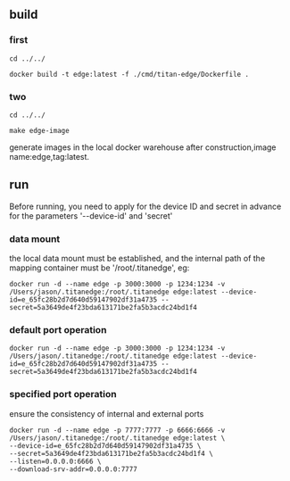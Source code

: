 ## build

### first
```shell
cd ../../

docker build -t edge:latest -f ./cmd/titan-edge/Dockerfile .
```

### two
```shell
cd ../../

make edge-image
```

generate images in the local docker warehouse after construction,image name:edge,tag:latest.


## run

Before running, you need to apply for the device ID and secret in advance for the parameters '--device-id' and 'secret'

### data mount
the local data mount must be established, and the internal path of the mapping container must be '/root/.titanedge', eg:
```shell
docker run -d --name edge -p 3000:3000 -p 1234:1234 -v /Users/jason/.titanedge:/root/.titanedge edge:latest --device-id=e_65fc28b2d7d640d59147902df31a4735 --secret=5a3649de4f23bda613171be2fa5b3acdc24bd1f4
```

### default port operation

```shell
docker run -d --name edge -p 3000:3000 -p 1234:1234 -v /Users/jason/.titanedge:/root/.titanedge edge:latest --device-id=e_65fc28b2d7d640d59147902df31a4735 --secret=5a3649de4f23bda613171be2fa5b3acdc24bd1f4
```

### specified port operation
ensure the consistency of internal and external ports
```shell
docker run -d --name edge -p 7777:7777 -p 6666:6666 -v /Users/jason/.titanedge:/root/.titanedge edge:latest \
--device-id=e_65fc28b2d7d640d59147902df31a4735 \
--secret=5a3649de4f23bda613171be2fa5b3acdc24bd1f4 \
--listen=0.0.0.0:6666 \
--download-srv-addr=0.0.0.0:7777
```
